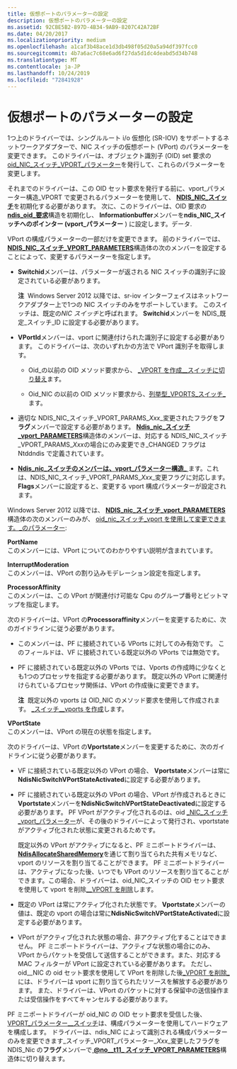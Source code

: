 ```yaml
---
title: 仮想ポートのパラメーターの設定
description: 仮想ポートのパラメーターの設定
ms.assetid: 92CBE5B2-897D-4B34-9AB9-8207C42A72BF
ms.date: 04/20/2017
ms.localizationpriority: medium
ms.openlocfilehash: a1caf3b48ace1d3db498f05d20a5a94df397fcc0
ms.sourcegitcommit: 4b7a6ac7c68e6ad6f27da5d1dc4deabd5d34b748
ms.translationtype: MT
ms.contentlocale: ja-JP
ms.lasthandoff: 10/24/2019
ms.locfileid: "72841928"
---
```

# <a name="setting-the-parameters-of-a-virtual-port"></a>仮想ポートのパラメーターの設定


1つ上のドライバーでは、シングルルート i/o 仮想化 (SR-IOV) をサポートするネットワークアダプターで、NIC スイッチの仮想ポート (VPort) のパラメーターを変更できます。 このドライバーは、オブジェクト識別子 (OID) set 要求の[oid\_NIC\_スイッチ\_VPORT\_パラメーター](https://docs.microsoft.com/windows-hardware/drivers/network/oid-nic-switch-vport-parameters)を発行して、これらのパラメーターを変更します。

それまでのドライバーは、この OID セット要求を発行する前に、vport\_パラメーター構造\_VPORT で変更されるパラメーターを使用して、 [**NDIS\_NIC\_スイッチ**](https://docs.microsoft.com/windows-hardware/drivers/ddi/ntddndis/ns-ntddndis-_ndis_nic_switch_vport_parameters)を初期化する必要があります。 次に、このドライバーは、OID 要求の[**ndis\_oid\_要求**](https://docs.microsoft.com/windows-hardware/drivers/ddi/ndis/ns-ndis-_ndis_oid_request)構造を初期化し、 **Informationbuffer**メンバーを**ndis\_NIC\_スイッチへのポインター (vport\_パラメーター** ) に設定します。データ.

VPort の構成パラメーターの一部だけを変更できます。 前のドライバーでは、 [**NDIS\_NIC\_スイッチ\_VPORT\_PARAMETERS**](https://docs.microsoft.com/windows-hardware/drivers/ddi/ntddndis/ns-ntddndis-_ndis_nic_switch_vport_parameters)構造体の次のメンバーを設定することによって、変更するパラメーターを指定します。

-   **Switchid**メンバーは、パラメーターが返される NIC スイッチの識別子に設定されている必要があります。

    **注**  Windows Server 2012 以降では、sr-iov インターフェイスはネットワークアダプター上で1つの NIC スイッチのみをサポートしています。 このスイッチは、既定の*NIC スイッチ*と呼ばれます。 **Switchid**メンバーを NDIS\_既定\_スイッチ\_ID に設定する必要があります。

     

-   **VPortId**メンバーは、vport に関連付けられた識別子に設定する必要があります。 このドライバーは、次のいずれかの方法で VPort 識別子を取得します。

    -   Oid\_の以前の OID メソッド要求から、 [\_VPORT を作成\_\_スイッチに切り替え](https://docs.microsoft.com/windows-hardware/drivers/network/oid-nic-switch-create-vport)ます。

    -   Oid\_NIC の以前の OID メソッド要求から、[列挙型\_VPORTS\_スイッチ\_](https://docs.microsoft.com/windows-hardware/drivers/network/oid-nic-switch-enum-vports)ます。

-   適切な NDIS\_NIC\_スイッチ\_VPORT\_PARAMS\_*Xxx*\_変更されたフラグを**フラグ**メンバーで設定する必要があります。 [**Ndis\_nic\_スイッチ\_vport\_PARAMETERS**](https://docs.microsoft.com/windows-hardware/drivers/ddi/ntddndis/ns-ntddndis-_ndis_nic_switch_vport_parameters)構造体のメンバーは、対応する NDIS\_NIC\_スイッチ\_VPORT\_PARAMS\_*Xxx*の場合にのみ変更でき\_CHANGED フラグは Ntddndis で定義されています。

-   [**Ndis\_nic\_スイッチのメンバーは、vport\_パラメーター構造\_** ](https://docs.microsoft.com/windows-hardware/drivers/ddi/ntddndis/ns-ntddndis-_ndis_nic_switch_vport_parameters)ます。これは、NDIS\_NIC\_スイッチ\_VPORT\_PARAMS\_*Xxx*\_変更フラグに対応します。**Flags**メンバーに設定すると、変更する vport 構成パラメーターが設定されます。

Windows Server 2012 以降では、 [**NDIS\_nic\_スイッチ\_vport\_PARAMETERS**](https://docs.microsoft.com/windows-hardware/drivers/ddi/ntddndis/ns-ntddndis-_ndis_nic_switch_vport_parameters)構造体の次のメンバーのみが、 [oid\_nic\_スイッチ\_vport を使用して変更できます。\_のパラメーター](https://docs.microsoft.com/windows-hardware/drivers/network/oid-nic-switch-vport-parameters):

<a href="" id="portname"></a>**PortName**  
このメンバーには、VPort についてのわかりやすい説明が含まれています。

<a href="" id="interruptmoderation"></a>**InterruptModeration**  
このメンバーは、VPort の割り込みモデレーション設定を指定します。

<a href="" id="processoraffinity"></a>**ProcessorAffinity**  
このメンバーは、この VPort が関連付け可能な Cpu のグループ番号とビットマップを指定します。

次のドライバーは、VPort の**Processoraffinity**メンバーを変更するために、次のガイドラインに従う必要があります。

-   このメンバーは、PF に接続されている VPorts に対してのみ有効です。 このフィールドは、VF に接続されている既定以外の VPorts では無効です。

-   PF に接続されている既定以外の VPorts では、Vports の作成時に少なくとも1つのプロセッサを指定する必要があります。 既定以外の VPort に関連付けられているプロセッサ関係は、VPort の作成後に変更できます。

    **注**  既定以外の vports は OID\_NIC のメソッド要求を使用して作成されます。 [\_スイッチ\_\_vports を作成](https://docs.microsoft.com/windows-hardware/drivers/network/oid-nic-switch-create-vport)します。

     

<a href="" id="vportstate"></a>**VPortState**  
このメンバーは、VPort の現在の状態を指定します。

次のドライバーは、VPort の**Vportstate**メンバーを変更するために、次のガイドラインに従う必要があります。

-   VF に接続されている既定以外の VPort の場合、 **Vportstate**メンバーは常に**NdisNicSwitchVPortStateActivated**に設定する必要があります。

-   PF に接続されている既定以外の VPort の場合、VPort が作成されるときに**Vportstate**メンバーを**NdisNicSwitchVPortStateDeactivated**に設定する必要があります。 PF VPort がアクティブ化されるのは、oid [\_NIC\_スイッチ\_vport\_パラメーター](https://docs.microsoft.com/windows-hardware/drivers/network/oid-nic-switch-vport-parameters)が、その後のドライバーによって発行され、vportstate がアクティブ化された状態に変更されるためです。

    既定以外の VPort がアクティブになると、PF ミニポートドライバーは、 [**NdisAllocateSharedMemory**](https://docs.microsoft.com/windows-hardware/drivers/ddi/ndis/nf-ndis-ndisallocatesharedmemory)を通じて割り当てられた共有メモリなど、vport のリソースを割り当てることができます。 PF ミニポートドライバーは、アクティブになった後、いつでも VPort のリソースを割り当てることができます。この場合、ドライバーは、oid\_NIC\_スイッチの OID セット要求を使用して vport を削除[\_\_VPORT を削除](https://docs.microsoft.com/windows-hardware/drivers/network/oid-nic-switch-delete-vport)します。

-   既定の VPort は常にアクティブ化された状態です。 **Vportstate**メンバーの値は、既定の vport の場合は常に**NdisNicSwitchVPortStateActivated**に設定する必要があります。

-   VPort がアクティブ化された状態の場合、非アクティブ化することはできません。 PF ミニポートドライバーは、アクティブな状態の場合にのみ、VPort からパケットを受信して送信することができます。また、対応する MAC フィルターが VPort に設定されている必要があります。 ただし、oid\_\_NIC の oid セット要求を使用して VPort を削除した後[\_VPORT を削除\_](https://docs.microsoft.com/windows-hardware/drivers/network/oid-nic-switch-delete-vport)には、ドライバーは vport に割り当てられたリソースを解放する必要があります。 また、ドライバーは、VPort のパケットに対する保留中の送信操作または受信操作をすべてキャンセルする必要があります。

PF ミニポートドライバーが oid\_NIC の OID セット要求を受信した後、 [VPORT\_パラメーター\_\_スイッチ](https://docs.microsoft.com/windows-hardware/drivers/network/oid-nic-switch-vport-parameters)は、構成パラメーターを使用してハードウェアを構成します。 ドライバーは、ndis\_NIC によって識別される構成パラメーターのみを変更できます\_スイッチ\_VPORT\_パラメーター\_*Xxx*\_変更したフラグを NDIS\_Nic の**フラグ**メンバーで[ **@no__t11_ スイッチ\_VPORT\_PARAMETERS**](https://docs.microsoft.com/windows-hardware/drivers/ddi/ntddndis/ns-ntddndis-_ndis_nic_switch_vport_parameters)構造体に切り替えます。

 

 





